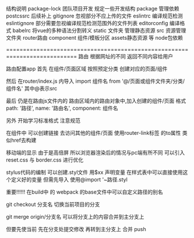 结构说明
package-lock 团队项目开发 规定一些开发结构
package 管理依赖
postcssrc 后续补上
gitignore 忽视部分不应上传的文件
eslintrc 编译规范检测
eslintignore 部分需要忽视编译规范检测范围外的文件列表
editorconfig 编译格式
babelrc 将vue的多种语法分割转义
static 文件夹 管理静态资源
src 资源管理文件夹 router路由 component 组件/模板分区 assets静态资源 等
node包依赖

===========================================================================
路由
根据网址的不同 返回不同内容给用户


路由配置app
首先 在组件/页面区域 按照预定分类 创建对应的页面/组件

然后 在router/index.js 内导入
import 组件名 from '@/页面或组件文件夹/分类/组件名' 其中@表示src

最后 仍是在路由js文件内的 路由区域内的路由对象中,加入创建的组件/页面
格式
      path: '路径',
      name: '路由名',
      component: 组件名


另外  开始学习标准格式  注意规范

在组件中 可以创建链接 去访问其他的组件/页面 使用router-link标签 的to属性 类似href去构建

移动端的显示 由于是高倍屏 所以浏览器渲染后的情况与pc端有所不同
可以引入reset.css 与 border.css 进行优化

stylus代码的编制 可以创建.styl文件  用$xx 声明变量 在样式表中可以直接使用这个定义好的变量
但需先导入 使用@import '~路径.styl

重要!!!!!!
在build中 的 webpack 的base文件中可以自定义路径的别名


git checkout 分支名 切换当前项目的分支



git merge origin/分支名  可以将分支上的内容合并到主分支上

但要先使当前 先在分支处提交修改  再转到主分支上 合并 push
